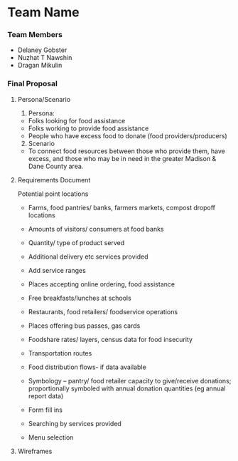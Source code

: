 # Team Name

### Team Members
* Delaney Gobster
* Nuzhat T Nawshin
* Dragan Mikulin

### Final Proposal
1. Persona/Scenario
    1. Persona:
    * Folks looking for food assistance
    * Folks working to provide food assistance
    * People who have excess food to donate (food providers/producers)
    2. Scenario
    * To connect food resources between those who provide them, have excess, and those who may be in need in the greater Madison & Dane County area.


2. Requirements Document

    Potential point locations
    * Farms, food pantries/ banks, farmers markets, compost dropoff locations
    * Amounts of visitors/ consumers at food banks
    * Quantity/ type of product served
    * Additional delivery etc services provided
    * Add service ranges
    * Places accepting online ordering, food assistance 
    * Free breakfasts/lunches at schools
    * Restaurants, food retailers/ foodservice operations 
    * Places offering bus passes, gas cards
    * Foodshare rates/ layers, census data for food insecurity
    * Transportation routes
    * Food distribution flows- if data available
    
    * Symbology – pantry/ food retailer capacity to give/receive donations; proportionally symboled with annual donation quantities (eg annual report data)
    * Form fill ins
    * Searching by services provided
    * Menu selection


3. Wireframes






